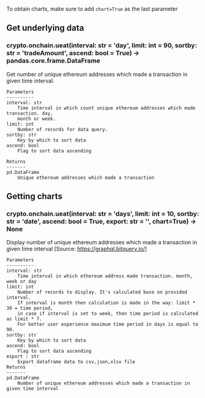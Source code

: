 To obtain charts, make sure to add `chart=True` as the last parameter

## Get underlying data 
### crypto.onchain.ueat(interval: str = 'day', limit: int = 90, sortby: str = 'tradeAmount', ascend: bool = True) -> pandas.core.frame.DataFrame

Get number of unique ethereum addresses which made a transaction in given time interval.

    Parameters
    ----------
    interval: str
        Time interval in which count unique ethereum addresses which made transaction. day,
        month or week.
    limit: int
        Number of records for data query.
    sortby: str
        Key by which to sort data
    ascend: bool
        Flag to sort data ascending

    Returns
    -------
    pd.DataFrame
        Unique ethereum addresses which made a transaction

## Getting charts 
### crypto.onchain.ueat(interval: str = 'days', limit: int = 10, sortby: str = 'date', ascend: bool = True, export: str = '', chart=True) -> None

Display number of unique ethereum addresses which made a transaction in given time interval
     [Source: https://graphql.bitquery.io/]

    Parameters
    ----------
    interval: str
        Time interval in which ethereum address made transaction. month, week or day
    limit: int
        Number of records to display. It's calculated base on provided interval.
        If interval is month then calculation is made in the way: limit * 30 = time period,
        in case if interval is set to week, then time period is calculated as limit * 7.
        For better user experience maximum time period in days is equal to 90.
    sortby: str
        Key by which to sort data
    ascend: bool
        Flag to sort data ascending
    export : str
        Export dataframe data to csv,json,xlsx file
    Returns
    -------
    pd.DataFrame
        Number of unique ethereum addresses which made a transaction in given time interval
